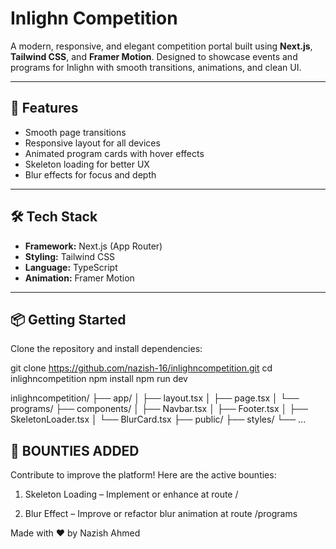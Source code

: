 # Inlighn Competition

A modern, responsive, and elegant competition portal built using **Next.js**, **Tailwind CSS**, and **Framer Motion**. Designed to showcase events and programs for Inlighn with smooth transitions, animations, and clean UI.

---

## 🚀 Features

- Smooth page transitions
- Responsive layout for all devices
- Animated program cards with hover effects
- Skeleton loading for better UX
- Blur effects for focus and depth

---

## 🛠️ Tech Stack

- **Framework:** Next.js (App Router)
- **Styling:** Tailwind CSS
- **Language:** TypeScript
- **Animation:** Framer Motion

---

## 📦 Getting Started

Clone the repository and install dependencies:


git clone https://github.com/nazish-16/inlighncompetition.git
cd inlighncompetition
npm install
npm run dev

inlighncompetition/
├── app/
│   ├── layout.tsx
│   ├── page.tsx
│   └── programs/
├── components/
│   ├── Navbar.tsx
│   ├── Footer.tsx
│   ├── SkeletonLoader.tsx
│   └── BlurCard.tsx
├── public/
├── styles/
└── ...

## 🎯 BOUNTIES ADDED

Contribute to improve the platform! Here are the active bounties:

1. Skeleton Loading – Implement or enhance at route /

2. Blur Effect – Improve or refactor blur animation at route /programs

Made with ❤️ by Nazish Ahmed
```bash
